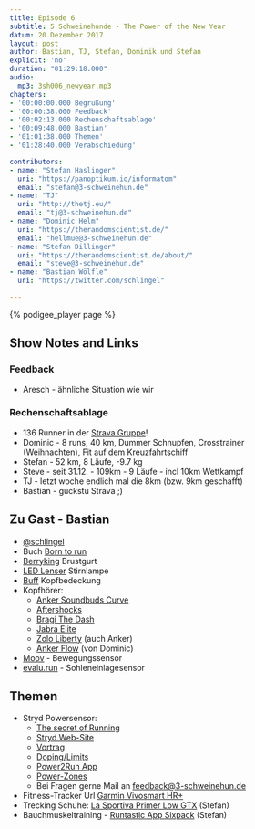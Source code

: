 ```yaml
---
title: Episode 6
subtitle: 5 Schweinehunde - The Power of the New Year
datum: 20.Dezember 2017
layout: post
author: Bastian, TJ, Stefan, Dominik und Stefan
explicit: 'no'
duration: "01:29:18.000"
audio:
  mp3: 3sh006_newyear.mp3
chapters:
- '00:00:00.000 Begrüßung'
- '00:00:38.000 Feedback'
- '00:02:13.000 Rechenschaftsablage'
- '00:09:48.000 Bastian'
- '01:01:38.000 Themen'
- '01:28:40.000 Verabschiedung'

contributors:
- name: "Stefan Haslinger"
  uri: "https://panoptikum.io/informatom"
  email: "stefan@3-schweinehun.de"
- name: "TJ"
  uri: "http://thetj.eu/"
  email: "tj@3-schweinehun.de"
- name: "Dominic Helm"
  uri: "https://therandomscientist.de/"
  email: "hellmue@3-schweinehun.de"
- name: "Stefan Dillinger"
  uri: "https://therandomscientist.de/about/"
  email: "steve@3-schweinehun.de"
- name: "Bastian Wölfle"
  uri: "https://twitter.com/schlingel"

---
```

{% podigee_player page %}

## Show Notes and Links

### Feedback

* Aresch - ähnliche Situation wie wir

### Rechenschaftsablage

* 136 Runner in der [Strava Gruppe](https://www.strava.com/clubs/3schweinehunde)!
* Dominic - 8 runs, 40 km, Dummer Schnupfen, Crosstrainer (Weihnachten), Fit auf dem Kreuzfahrtschiff
* Stefan - 52 km, 8 Läufe, -9.7 kg
* Steve - seit 31.12. - 109km - 9 Läufe - incl 10km Wettkampf
* TJ - letzt woche endlich mal die 8km (bzw. 9km geschafft)
* Bastian - guckstu Strava ;)

## Zu Gast - Bastian

* [@schlingel](https://twitter.com/schlingel)
* Buch [Born to run](http://amzn.to/2n4DTuz)
* [Berryking](http://amzn.to/2DsvsiU) Brustgurt
* [LED Lenser](http://amzn.to/2n4CK6g) Stirnlampe
* [Buff](http://amzn.to/2DsoGd0) Kopfbedeckung
* Kopfhörer:
  * [Anker Soundbuds Curve](http://amzn.to/2DEelOC)
  * [Aftershocks](http://amzn.to/2DprszF)
  * [Bragi The Dash](http://amzn.to/2n2CMvE)
  * [Jabra Elite](http://amzn.to/2DBBdPy)
  * [Zolo Liberty](http://amzn.to/2DwQ65H) (auch Anker)
  * [Anker Flow](http://amzn.to/2n4dP1Z) (von Dominic)
* [Moov](http://moov.cc/) - Bewegungssensor
* [evalu.run](https://www.evalu.com/) - Sohleneinlagesensor

## Themen

* Stryd Powersensor:
  * [The secret of Running](http://amzn.to/2DDLZns)
  * [Stryd Web-Site](https://www.stryd.com/)
  * [Vortrag](https://youtu.be/IpMojEeZ08w)
  * [Doping/Limits](https://www.trainingpeaks.com/blog/running-with-power-what-it-can-tell-us-about-our-human-limits/)
  * [Power2Run App](https://thesecretofrunning.com/wp-content/uploads/2018/01/32-Power2Run.pdf)
  * [Power-Zones](https://runwithpower.net/2016/05/04/jim-vances-running-power-zones/)
  * Bei Fragen gerne Mail an <feedback@3-schweinehun.de>
* Fitness-Tracker Url [Garmin Vivosmart HR+](http://amzn.to/2DiqLIw)
* Trecking Schuhe: [La Sportiva Primer Low GTX](https://www.sportiva.com/men-s/primer-low-gtx.html) (Stefan)
* Bauchmuskeltraining - [Runtastic App Sixpack](https://www.runtastic.com/sixpack) (Stefan)
